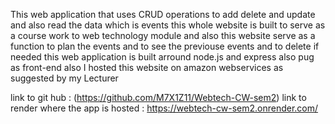 This web application that uses CRUD operations to add delete and update and also read the data which is events this whole website is built to serve as 
a course work to web technology module and also this website serve as a function to plan the events and to see the previouse events and to delete if needed 
this web  application is built arround node.js and express also pug as front-end also I hosted this website on amazon webservices as suggested by my Lecturer 

link to git hub : (https://github.com/M7X1Z11/Webtech-CW-sem2)
link to render where the app is hosted : https://webtech-cw-sem2.onrender.com/
